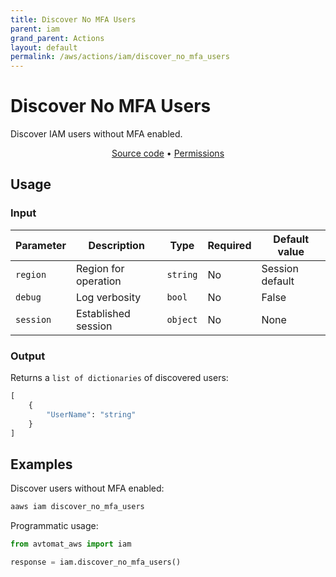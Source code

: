 ```yaml
---
title: Discover No MFA Users
parent: iam
grand_parent: Actions
layout: default
permalink: /aws/actions/iam/discover_no_mfa_users
---
```


# Discover No MFA Users

Discover IAM users without MFA enabled.<br/>

<p align="center">
   <a href="https://github.com/avtomat-hub/avtomat-aws/tree/main/avtomat_aws/iam/discover_no_mfa_users.py">Source code</a> •
   <a href="/aws/permissions/iam/discover_no_mfa_users">Permissions</a>
</p>

## Usage

### Input

| Parameter | Description          | Type     | Required | Default value   |
|-----------|----------------------|----------|----------|-----------------|
| `region`  | Region for operation | `string` | No       | Session default |
| `debug`   | Log verbosity        | `bool`   | No       | False           |
| `session` | Established session  | `object` | No       | None            |

### Output

Returns a `list of dictionaries` of discovered users:

```python
[
    {
        "UserName": "string"
    }
]
```

## Examples

Discover users without MFA enabled:

```bash
aaws iam discover_no_mfa_users
```

Programmatic usage:

```python
from avtomat_aws import iam

response = iam.discover_no_mfa_users()
```